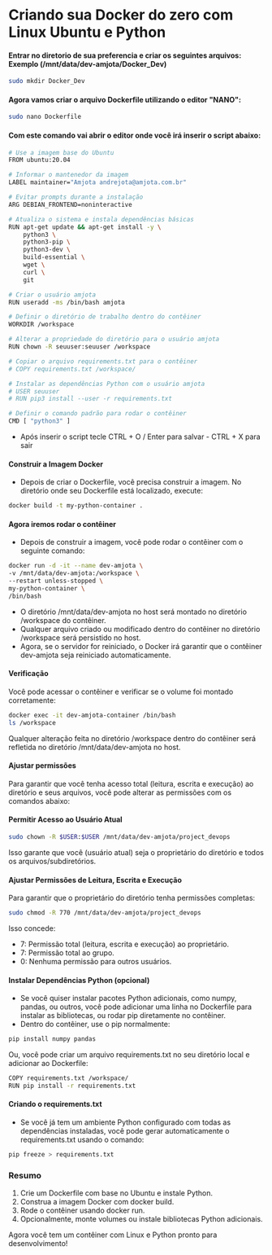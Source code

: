 # Criando sua Docker do zero com Linux Ubuntu e Python

#### Entrar no diretorio de sua preferencia e criar os seguintes arquivos: Exemplo (/mnt/data/dev-amjota/Docker_Dev)

```bash
sudo mkdir Docker_Dev
```
#### Agora vamos criar o arquivo Dockerfile utilizando o editor "**NANO**":

```bash
sudo nano Dockerfile
```
#### Com este comando vai abrir o editor onde você irá inserir o script abaixo:

```bash
# Use a imagem base do Ubuntu
FROM ubuntu:20.04

# Informar o mantenedor da imagem
LABEL maintainer="Amjota andrejota@amjota.com.br"

# Evitar prompts durante a instalação
ARG DEBIAN_FRONTEND=noninteractive

# Atualiza o sistema e instala dependências básicas
RUN apt-get update && apt-get install -y \
    python3 \
    python3-pip \
    python3-dev \
    build-essential \
    wget \
    curl \
    git

# Criar o usuário amjota
RUN useradd -ms /bin/bash amjota

# Definir o diretório de trabalho dentro do contêiner
WORKDIR /workspace

# Alterar a propriedade do diretório para o usuário amjota
RUN chown -R seuuser:seuuser /workspace

# Copiar o arquivo requirements.txt para o contêiner
# COPY requirements.txt /workspace/

# Instalar as dependências Python com o usuário amjota
# USER seuuser
# RUN pip3 install --user -r requirements.txt

# Definir o comando padrão para rodar o contêiner
CMD [ "python3" ]
```
- Após inserir o script tecle CTRL + O / Enter para salvar - CTRL + X para sair

#### Construir a Imagem Docker

- Depois de criar o Dockerfile, você precisa construir a imagem. No diretório onde seu Dockerfile está localizado, execute:

```bash
docker build -t my-python-container .
```
#### Agora iremos rodar o contêiner
- Depois de construir a imagem, você pode rodar o contêiner com o seguinte comando:

```bash
docker run -d -it --name dev-amjota \
-v /mnt/data/dev-amjota:/workspace \
--restart unless-stopped \
my-python-container \
/bin/bash
```
- O diretório /mnt/data/dev-amjota no host será montado no diretório /workspace do contêiner.
- Qualquer arquivo criado ou modificado dentro do contêiner no diretório /workspace será persistido no host.
- Agora, se o servidor for reiniciado, o Docker irá garantir que o contêiner dev-amjota seja reiniciado automaticamente.

#### Verificação
Você pode acessar o contêiner e verificar se o volume foi montado corretamente:

```bash
docker exec -it dev-amjota-container /bin/bash
ls /workspace
```
Qualquer alteração feita no diretório /workspace dentro do contêiner será refletida no diretório /mnt/data/dev-amjota no host.

#### Ajustar permissões
Para garantir que você tenha acesso total (leitura, escrita e execução) ao diretório e seus arquivos, você pode alterar as permissões com os comandos abaixo:

#### Permitir Acesso ao Usuário Atual
```bash
sudo chown -R $USER:$USER /mnt/data/dev-amjota/project_devops
```
Isso garante que você (usuário atual) seja o proprietário do diretório e todos os arquivos/subdiretórios.

#### Ajustar Permissões de Leitura, Escrita e Execução
Para garantir que o proprietário do diretório tenha permissões completas:

```bash
sudo chmod -R 770 /mnt/data/dev-amjota/project_devops
```
Isso concede:

- 7: Permissão total (leitura, escrita e execução) ao proprietário.
- 7: Permissão total ao grupo.
- 0: Nenhuma permissão para outros usuários.

#### Instalar Dependências Python (opcional)
- Se você quiser instalar pacotes Python adicionais, como numpy, pandas, ou outros, você pode adicionar uma linha no Dockerfile para instalar as bibliotecas, ou rodar pip diretamente no contêiner.
- Dentro do contêiner, use o pip normalmente:
```bash
pip install numpy pandas
```
Ou, você pode criar um arquivo requirements.txt no seu diretório local e adicionar ao Dockerfile:

```bash
COPY requirements.txt /workspace/
RUN pip install -r requirements.txt
```
#### Criando o requirements.txt
- Se você já tem um ambiente Python configurado com todas as dependências instaladas, você pode gerar automaticamente o requirements.txt usando o comando:

```bash
pip freeze > requirements.txt
```

### Resumo

1. Crie um Dockerfile com base no Ubuntu e instale Python.
2. Construa a imagem Docker com docker build.
3. Rode o contêiner usando docker run.
4. Opcionalmente, monte volumes ou instale bibliotecas Python adicionais.

Agora você tem um contêiner com Linux e Python pronto para desenvolvimento!
